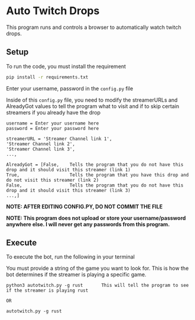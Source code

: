 # Auto Twitch Drops

This program runs and controls a browser to automatically watch twitch drops.

## Setup  

To run the code, you must install the requirement

```bash
pip install -r requirements.txt
```

Enter your username, password in the `config.py` file

Inside of this `config.py` file, you need to modify the streamerURLs and AlreadyGot values to tell the program what to visit and if to skip certain streamers if you already have the drop

```
username = Enter your username here
password = Enter your password here

streamerURL = 'Streamer Channel link 1',
'Streamer Channel link 2',
'Streamer Channel link 3',
...,

AlreadyGot = [False, 	Tells the program that you do not have this drop and it should visit this streamer (link 1)
True,					Tells the program that you have this drop and do not visit this streamer (link 2)
False,					Tells the program that you do not have this drop and it should visit this streamer (link 3)
...,]					
```
__NOTE: AFTER EDITING CONFIG.PY, DO NOT COMMIT THE FILE__

__NOTE: This program does not upload or store your username/password anywhere else. I will never get any passwords from this program.__

## Execute

To execute the bot, run the following in your terminal

You must provide a string of the game you want to look for. This is how the bot determines if the streamer is playing a specific game.

```
python3 autotwitch.py -g rust		This will tell the program to see if the streamer is playing rust

OR

autotwitch.py -g rust
```

 
